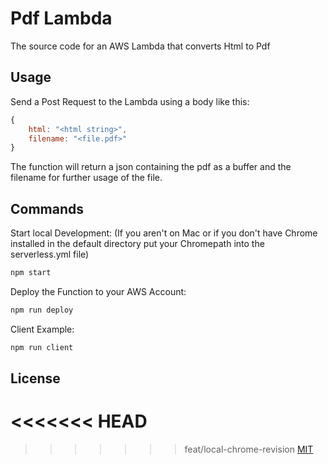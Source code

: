 # Pdf Lambda

The source code for an AWS Lambda that converts Html to Pdf

## Usage

Send a Post Request to the Lambda using a body like this:

```javascript
{
    html: "<html string>",
    filename: "<file.pdf>"
}
```

The function will return a json containing the pdf as a buffer and the filename for further usage of the file.

## Commands

Start local Development:
(If you aren't on Mac or if you don't have Chrome installed in the default directory put your Chromepath into the serverless.yml file)

```bash
npm start
```

Deploy the Function to your AWS Account:

```bash
npm run deploy
```

Client Example:

```bash
npm run client
```

## License

# <<<<<<< HEAD

> > > > > > > feat/local-chrome-revision
> > > > > > > [MIT](https://choosealicense.com/licenses/mit/)
